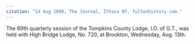 ```yaml
---
citation: "14 Aug 1890, The Journal, Ithaca NY, fultonhistory.com."
---
```

The 69th quarterly session of the Tompkins County Lodge, I.O. of G.T., was held with High Bridge Lodge, No. 720, at Brookton, Wednesday, Aug. 13th.

